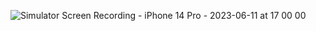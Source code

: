 ![Simulator Screen Recording - iPhone 14 Pro - 2023-06-11 at 17 00 00](https://github.com/mehmettirpan/gestureRecognizer/assets/92859580/87aeadd9-a64f-4704-8e23-de9cd40ab423)
